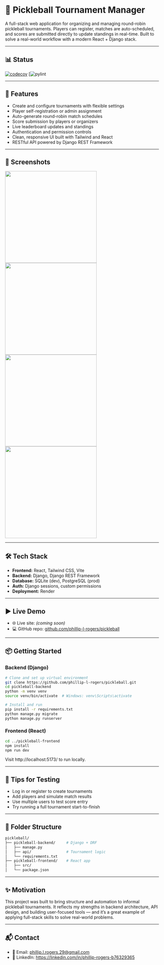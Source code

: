 # 🎾 Pickleball Tournament Manager

A full-stack web application for organizing and managing round-robin pickleball
tournaments. Players can register, matches are auto-scheduled, and scores are submitted
directly to update standings in real-time. Built to solve a real-world workflow with a
modern React + Django stack.

---

## 📊 Status

[![codecov](https://codecov.io/github/phillip-l-rogers/pickleball/graph/badge.svg?token=W7RNQ8UJZ6)](https://codecov.io/github/phillip-l-rogers/pickleball)
[![pylint](https://img.shields.io/badge/PyLint-5.98-orange?logo=python&logoColor=white)

---

## 🚀 Features

- Create and configure tournaments with flexible settings
- Player self-registration or admin assignment
- Auto-generate round-robin match schedules
- Score submission by players or organizers
- Live leaderboard updates and standings
- Authentication and permission controls
- Clean, responsive UI built with Tailwind and React
- RESTful API powered by Django REST Framework

---

## 📸 Screenshots

<p float="left">
  <img src="screenshots/create_tournament.png" height="300"/>
  <img src="screenshots/match_schedule.png" height="300"/>
  <img src="screenshots/submit_scores.png" height="300"/>
  <img src="screenshots/standings.png" height="300"/>
</p>

---

## 🛠️ Tech Stack

- **Frontend:** React, Tailwind CSS, Vite
- **Backend:** Django, Django REST Framework
- **Database:** SQLite (dev), PostgreSQL (prod)
- **Auth:** Django sessions, custom permissions
- **Deployment:** Render

---

## ▶️ Live Demo

- 🌐 Live site: *(coming soon)*
- 💻 GitHub repo: [github.com/phillip-l-rogers/pickleball](https://github.com/phillip-l-rogers/pickleball)

---

## 📦 Getting Started

### Backend (Django)

```bash
# Clone and set up virtual environment
git clone https://github.com/phillip-l-rogers/pickleball.git
cd pickleball-backend
python -m venv venv
source venv/bin/activate  # Windows: venv\Scripts\activate

# Install and run
pip install -r requirements.txt
python manage.py migrate
python manage.py runserver
```

### Frontend (React)

```bash
cd ../pickleball-frontend
npm install
npm run dev
```

Visit http://localhost:5173/ to run locally.

---

## 🧪 Tips for Testing

- Log in or register to create tournaments
- Add players and simulate match results
- Use multiple users to test score entry
- Try running a full tournament start-to-finish

---

## 📁 Folder Structure

```bash
pickleball/
├── pickleball-backend/     # Django + DRF
│   ├── manage.py
│   ├── api/                # Tournament logic
│   └── requirements.txt
├── pickleball-frontend/    # React app
│   ├── src/
│   └── package.json
```

---

## ✨ Motivation
This project was built to bring structure and automation to informal pickleball 
tournaments. It reflects my strengths in backend architecture, API design, and building
user-focused tools — and it’s a great example of applying full-stack skills to solve
real-world problems.

---

## 📬 Contact

- 📧 Email: phillip.l.rogers.29@gmail.com
- 💼 LinkedIn: https://linkedin.com/in/phillip-rogers-b76329365
